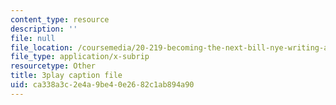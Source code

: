 ```yaml
---
content_type: resource
description: ''
file: null
file_location: /coursemedia/20-219-becoming-the-next-bill-nye-writing-and-hosting-the-educational-show-january-iap-2015/ca338a3c2e4a9be40e2682c1ab894a90_bhGIdWQqUYw.srt
file_type: application/x-subrip
resourcetype: Other
title: 3play caption file
uid: ca338a3c-2e4a-9be4-0e26-82c1ab894a90
---
```

